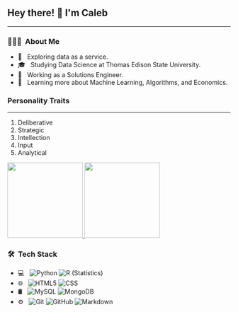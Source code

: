 ## Hey there! 👋 I'm Caleb
***

### 👨🏻‍💻 &nbsp;About Me

- 🤔 &nbsp; Exploring data as a service.
- 🎓 &nbsp; Studying Data Science at Thomas Edison State University.
- 💼 &nbsp; Working as a Solutions Engineer.
- 🌱 &nbsp; Learning more about Machine Learning, Algorithms, and Economics.

### Personality Traits
***
1. Deliberative
2. Strategic
3. Intellection
4. Input
5. Analytical


<a href="https://github.com/calebjcourtney">
  <img height="170em" src="https://github-readme-stats.vercel.app/api?username=calebjcourtney&theme=buefy&show_icons=true" />
  <img height="170em" src="https://github-readme-stats.vercel.app/api/top-langs/?username=calebjcourtney&theme=buefy&layout=compact" />
</a>


<h3> 🛠 &nbsp;Tech Stack</h3>

- 💻 &nbsp;
  ![Python](https://img.shields.io/badge/-Python-333333?style=flat&logo=python)
  ![R (Statistics)](https://img.shields.io/badge/-R-333333?style=flat&logo=R&logoColor=276DC3)
- 🌐 &nbsp;
  ![HTML5](https://img.shields.io/badge/-HTML5-333333?style=flat&logo=HTML5)
  ![CSS](https://img.shields.io/badge/-CSS-333333?style=flat&logo=CSS3&logoColor=1572B6)
- 🛢 &nbsp;
  ![MySQL](https://img.shields.io/badge/-MySQL-333333?style=flat&logo=mysql)
  ![MongoDB](https://img.shields.io/badge/-MongoDB-333333?style=flat&logo=mongodb)
- ⚙️ &nbsp;
  ![Git](https://img.shields.io/badge/-Git-333333?style=flat&logo=git)
  ![GitHub](https://img.shields.io/badge/-GitHub-333333?style=flat&logo=github)
  ![Markdown](https://img.shields.io/badge/-Markdown-333333?style=flat&logo=markdown)

<br/>
